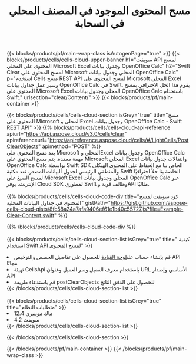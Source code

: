 ﻿---
title:  مسح المحتوى الموجود في المصنف المحلي في السحابة
description: واجهات برمجة التطبيقات السحابية ومجموعات SDK لمسح المحتوى على Microsoft Excel وOpenOffice Calc. مسح المحتوى على جداول البيانات المحلية بواسطة سحابة Cells API. تدعم SDK أنواع لغات التطوير. وهي تشمل Android وC# وGo وJava وNodeJS وPerl وPHP وPython وRuby وswift.
url: /ar/swift/clear/content/
---
{{< blocks/products/pf/main-wrap-class isAutogenPage="true" >}}
{{< blocks/products/cells/cells-cloud-upper-banner h1="سويفت API لمسح المحتوى على المحلي Microsoft Excel وجدول بيانات OpenOffice Calc" h2="Swift Clear لمسح المحتوى على Microsoft المحلي وجدول بيانات OpenOffice Calc" p="استخدم Cells مسح REST API لمسح المحتوى على Microsoft المحلي Excel وسير عمل جداول بيانات OpenOffice Calc في Swift. يقوم هذا الحل الاحترافي بمسح المحتوى على Microsoft Excel المحلي وجدول بيانات OpenOffice Calc باستخدام Swift." urlsection="clear/Content/" >}}
{{< blocks/products/pf/main-container >}}

{{< blocks/products/cells/cells-cloud-section isGrey="true" title="مسح المحتوى على Microsoft المحلي وExcel وجدول بيانات OpenOffice Calc - Swift REST API" >}}
{{% blocks/products/cells/cells-cloud-api-reference apiurl="https://api.aspose.cloud/v3.0/cells/clear" apireferenceurl="https://apireference.aspose.cloud/cells/#/LightCells/PostClearObjects" apimethod="POST" %}}
<br/>
يعد مسح المحتوى على Microsoft المحلي وExcel وجدول بيانات OpenOffice Calc مهمة معقدة. يتم مسح المحتوى على Microsoft المحلي Excel وانتقالات جدول بيانات OpenOffice Calc بواسطة Swift SDK الخاص بنا مع الحفاظ على المحتوى الهيكلي والمنطقي الرئيسي لجدول البيانات المصدر. تعد مكتبة Swift الخاصة بنا حلاً احترافيًا لمسح الصيغ على Microsoft Excel المحلي وجدول بيانات OpenOffice Calc عبر الإنترنت. يوفر Cloud SDK لمطوري Swift وظائف قوية وAPI مثاليًا.
<br/>
<br/>
{{% blocks/products/cells/cells-cloud-code-div title="كود سويفت لمسح المحتوى في جداول البيانات المحلية" gistPath="https://gist.github.com/aspose-cells-cloud-gists/8fc58a24a7afa9406ef61e1b40c55727.js?file=Example-Clear-Content.swift" %}}
  
{{% /blocks/products/cells/cells-cloud-code-div %}}
<br/>
<br/>
{{< blocks/products/cells/cells-cloud-section-list isGrey="true" title=" كيفية استخدام Swift API لمسح المحتوى" >}}
<li> قم بإنشاء حساب على<a href="https://dashboard.aspose.cloud/">لوحة القيادة</a> للحصول على تفاصيل الحصص والترخيص API مجانًا</li>
<li>تهيئة CellsApi باستخدام معرف العميل وسر العميل وعنوان URL الأساسي وإصدار API</li>
<li>قم باستدعاء طريقة postClearObjects للحصول على الدفق الناتج</li>
{{< /blocks/products/cells/cells-cloud-section-list >}}
<br/>
<br/>
{{< blocks/products/cells/cells-cloud-section-list isGrey="true" title="متطلبات النظام" >}}
<li>ماك مونتيري 12.4</li>
<li>سويفت 4.2</li>
{{< /blocks/products/cells/cells-cloud-section-list >}}

{{< /blocks/products/cells/cells-cloud-section >}}

{{< /blocks/products/pf/main-container >}}
{{< /blocks/products/pf/main-wrap-class >}}
